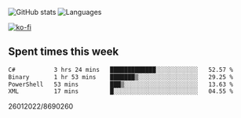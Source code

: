 ![GitHub stats](https://github-readme-stats.vercel.app/api?username=emipa606&theme=github_dark&show_icons=true) 
![Languages](https://github-readme-stats.vercel.app/api/top-langs/?username=emipa606&theme=github_dark&layout=compact)

[![ko-fi](https://ko-fi.com/img/githubbutton_sm.svg)](https://ko-fi.com/G2G55DDYD)

## Spent times this week
<!--START_SECTION:waka-->

```txt
C#           3 hrs 24 mins   █████████████░░░░░░░░░░░░   52.57 %
Binary       1 hr 53 mins    ███████▒░░░░░░░░░░░░░░░░░   29.25 %
PowerShell   53 mins         ███▒░░░░░░░░░░░░░░░░░░░░░   13.63 %
XML          17 mins         █░░░░░░░░░░░░░░░░░░░░░░░░   04.55 %
```

<!--END_SECTION:waka-->


26012022/8690260
